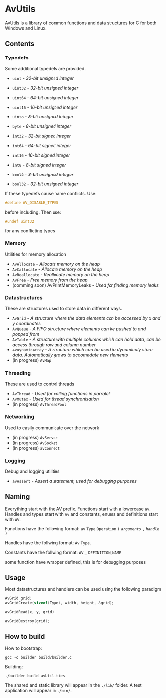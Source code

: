 # AvUtils
AvUtils is a library of common functions and data structures for C for both Windows and Linux.

## Contents
### Typedefs
Some additional typedefs are provided.
- `uint` - *32-bit unsigned integer*
- `uint32` - *32-bit unsigned integer*
- `uint64` - *64-bit unsigned integer*
- `uint16` - *16-bit unsigned integer*
- `uint8` - *8-bit unsigned integer*
- `byte` - *8-bit unsigned integer*

- `int32` - *32-bit signed integer*
- `int64` - *64-bit signed integer*
- `int16` - *16-bit signed integer*
- `int8` - *8-bit signed integer*

- `bool8` - *8-bit unsigned integer*
- `bool32` - *32-bit unsigned integer*

If these typedefs cause name conflicts. Use:
```C
#define AV_DISABLE_TYPES
```
before including. Then use:
```C
#undef uint32
```
for any conflicting types

### Memory
Utilities for memory allocation
- `AvAllocate` - *Allocate memory on the heap*
- `AvCallocate` - *Allocate memory on the heap*
- `AvReallocate` - *Reallocate memory on the heap*
- `AvFree` - *Free memory from the heap*
- (comming soon) AvPrintMemoryLeaks - *Used for finding memory leaks*

### Datastructures
These are structures used to store data in different ways.
- `AvGrid` - *A structure where the data elements can be accessed by x and y coordinates*
- `AvQueue` - *A FIFO structure where elements can be pushed to and popped from*
- `AvTable` - *A structure with multiple columns which can hold data, can be access through row and colunm number*
- `AvDynamicArray` - *A structure which can be used to dynamicaly store data. Automatically grows to accomedate new elements*
- (in progress) `AvMap`

### Threading
These are used to control threads
- `AvThread` - *Used for calling functions in parralel*
- `AvMutex` - *Used for thread synchronisation*
- (in progress) `AvThreadPool`

### Networking
Used to easily communicate over the network
- (in progress) `AvServer`
- (in progress) `AvSocket`
- (in progress) `avConnect`

### Logging
Debug and logging utilities
- `avAssert` - *Assert a statement, used for debugging purposes*


## Naming
Everything start with the AV prefix. Functions start with a lowercase `av`. Handles and types start with `Av` and constants, enums and definitions start with `AV`.

Functions have the following format: `av` `Type` `Operation` `(`	*`arguments`* `,` *`handle`* `)`

Handles have the follwing format: `Av` `Type`.

Constants have the follwing format: `AV` `_` `DEFINITION_NAME`

some function have wrapper defined, this is for debugging purposes

## Usage
Most datastructures and handlers can be used using the following paradigm
```c
AvGrid grid;
avGridCreate(sizeof(Type), width, height, &grid);

avGridRead(x, y, grid);

avGridDestroy(grid);
```



## How to build
How to bootstrap:
```shell
gcc -o builder build/builder.c
```
Building:
```shell
./builder build avUtilities
```
The shared and static library will appear in the `./lib/` folder. A test application will appear in `./bin/`.

